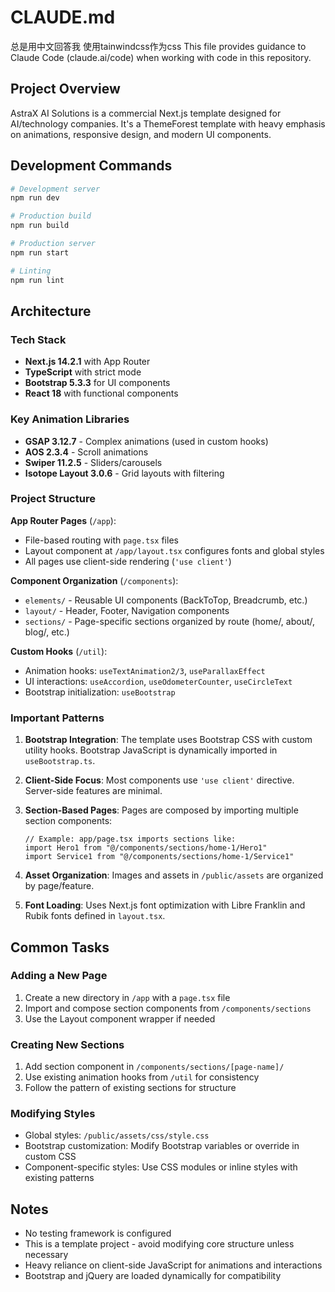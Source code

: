 # CLAUDE.md

总是用中文回答我
使用tainwindcss作为css
This file provides guidance to Claude Code (claude.ai/code) when working with code in this repository.

## Project Overview

AstraX AI Solutions is a commercial Next.js template designed for AI/technology companies. It's a ThemeForest template with heavy emphasis on animations, responsive design, and modern UI components.

## Development Commands

```bash
# Development server
npm run dev

# Production build
npm run build

# Production server
npm run start

# Linting
npm run lint
```

## Architecture

### Tech Stack
- **Next.js 14.2.1** with App Router
- **TypeScript** with strict mode
- **Bootstrap 5.3.3** for UI components
- **React 18** with functional components

### Key Animation Libraries
- **GSAP 3.12.7** - Complex animations (used in custom hooks)
- **AOS 2.3.4** - Scroll animations
- **Swiper 11.2.5** - Sliders/carousels
- **Isotope Layout 3.0.6** - Grid layouts with filtering

### Project Structure

**App Router Pages** (`/app`):
- File-based routing with `page.tsx` files
- Layout component at `/app/layout.tsx` configures fonts and global styles
- All pages use client-side rendering (`'use client'`)

**Component Organization** (`/components`):
- `elements/` - Reusable UI components (BackToTop, Breadcrumb, etc.)
- `layout/` - Header, Footer, Navigation components
- `sections/` - Page-specific sections organized by route (home/, about/, blog/, etc.)

**Custom Hooks** (`/util`):
- Animation hooks: `useTextAnimation2/3`, `useParallaxEffect`
- UI interactions: `useAccordion`, `useOdometerCounter`, `useCircleText`
- Bootstrap initialization: `useBootstrap`

### Important Patterns

1. **Bootstrap Integration**: The template uses Bootstrap CSS with custom utility hooks. Bootstrap JavaScript is dynamically imported in `useBootstrap.ts`.

2. **Client-Side Focus**: Most components use `'use client'` directive. Server-side features are minimal.

3. **Section-Based Pages**: Pages are composed by importing multiple section components:
   ```tsx
   // Example: app/page.tsx imports sections like:
   import Hero1 from "@/components/sections/home-1/Hero1"
   import Service1 from "@/components/sections/home-1/Service1"
   ```

4. **Asset Organization**: Images and assets in `/public/assets` are organized by page/feature.

5. **Font Loading**: Uses Next.js font optimization with Libre Franklin and Rubik fonts defined in `layout.tsx`.

## Common Tasks

### Adding a New Page
1. Create a new directory in `/app` with a `page.tsx` file
2. Import and compose section components from `/components/sections`
3. Use the Layout component wrapper if needed

### Creating New Sections
1. Add section component in `/components/sections/[page-name]/`
2. Use existing animation hooks from `/util` for consistency
3. Follow the pattern of existing sections for structure

### Modifying Styles
- Global styles: `/public/assets/css/style.css`
- Bootstrap customization: Modify Bootstrap variables or override in custom CSS
- Component-specific styles: Use CSS modules or inline styles with existing patterns

## Notes
- No testing framework is configured
- This is a template project - avoid modifying core structure unless necessary
- Heavy reliance on client-side JavaScript for animations and interactions
- Bootstrap and jQuery are loaded dynamically for compatibility